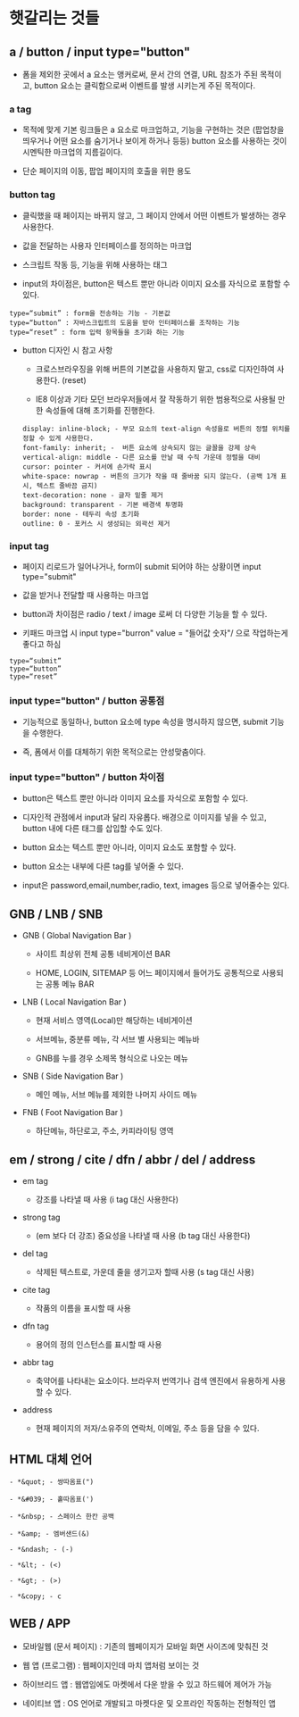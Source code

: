 # 햇갈리는 것들
        
## a / button / input type="button"

- 폼을 제외한 곳에서 a 요소는 앵커로써, 문서 간의 연결, URL 참조가 주된 목적이고, button 요소는 클릭함으로써 이벤트를 발생 시키는게 주된 목적이다.

### a tag

- 목적에 맞게 기본 링크들은 a 요소로 마크업하고, 기능을 구현하는 것은 (팝업창을 띄우거나 어떤 요소를 숨기거나 보이게 하거나 등등) button 요소를 사용하는 것이 시멘틱한 마크업의 지름길이다.

- 단순 페이지의 이동, 팝업 페이지의 호출을 위한 용도
  
### button tag
    
- 클릭했을 때 페이지는 바뀌지 않고, 그 페이지 안에서 어떤 이벤트가 발생하는 경우 사용한다.

- 값을 전달하는 사용자 인터페이스를 정의하는 마크업

- 스크립트 작동 등, 기능을 위해 사용하는 태그

- input의 차이점은, button은 텍스트 뿐만 아니라 이미지 요소를 자식으로 포함할 수 있다.

```
type=“submit” : form을 전송하는 기능 - 기본값 
type=“button” : 자바스크립트의 도움을 받아 인터페이스를 조작하는 기능 
type=“reset” : form 입력 항목들을 초기화 하는 기능
```

- button 디자인 시 참고 사항

  - 크로스브라우징을 위해 버튼의 기본값을 사용하지 말고, css로 디자인하여 사용한다. (reset)
  
  - IE8 이상과 기타 모던 브라우저들에서 잘 작동하기 위한 범용적으로 사용될 만한 속성들에 대해 초기화를 진행한다.

  ```
  display: inline-block; - 부모 요소의 text-align 속성을로 버튼의 정렬 위치를 정할 수 있게 사용한다.
  font-family: inherit; -  버튼 요소에 상속되지 않는 글꼴을 강제 상속
  vertical-align: middle - 다른 요소를 만날 때 수직 가운데 정렬을 대비
  cursor: pointer - 커서에 손가락 표시
  white-space: nowrap - 버튼의 크기가 작을 때 줄바꿈 되지 않는다. (공백 1개 표시, 텍스트 줄바끔 금지)
  text-decoration: none - 글자 밑줄 제거
  background: transparent - 기본 배경색 투명화
  border: none - 테두리 속성 초기화
  outline: 0 - 포커스 시 생성되는 외곽선 제거 
  ```
    
### input tag

- 페이지 리로드가 일어나거나, form이 submit 되어야 하는 상황이면 input type="submit"

- 값을 받거나 전달할 때 사용하는 마크업

- button과 차이점은 radio / text / image 로써 더 다양한 기능을 할 수 있다.

- 키패드 마크업 시 input type="burron" value = "들어값 숫자"/ 으로 작업하는게 좋다고 하심

```
type=“submit”
type=“button”
type=“reset”
```

### input type="button" / button 공통점

- 기능적으로 동일하나, button 요소에 type 속성을 명시하지 않으면, submit 기능을 수행한다. 

- 즉, 폼에서 이를 대체하기 위한 목적으로는 안성맞춤이다.

### input type="button" / button 차이점

- button은 텍스트 뿐만 아니라 이미지 요소를 자식으로 포함할 수 있다.

- 디자인적 관점에서 input과 달리 자유롭다. 배경으로 이미지를 넣을 수 있고, button 내에 다른 태그를 삽입할 수도 있다.

- button 요소는 텍스트 뿐만 아니라, 이미지 요소도 포함할 수 있다.

- button 요소는 내부에 다른 tag를 넣어줄 수 있다.

- input은 password,email,number,radio, text, images 등으로 넣어줄수는 있다.
    
## GNB / LNB / SNB 

- GNB ( Global Navigation Bar )

    - 사이트 최상위 전체 공통 네비게이션 BAR
    
    - HOME, LOGIN, SITEMAP 등 어느 페이지에서 들어가도 공통적으로 사용되는 공통 메뉴 BAR
    
- LNB ( Local Navigation Bar )

    - 현재 서비스 영역(Local)만 해당하는 네비게이션
    
    - 서브메뉴, 중분류 메뉴, 각 서브 별 사용되는 메뉴바

    - GNB를 누를 경우 소제목 형식으로 나오는 메뉴
    
- SNB ( Side Navigation Bar )

    - 메인 메뉴, 서브 메뉴를 제외한 나머지 사이드 메뉴
    
- FNB ( Foot Navigation Bar )
    
    - 하단메뉴, 하단로고, 주소, 카피라이팅 영역 
    
## em / strong / cite / dfn / abbr / del / address

- em tag

    - 강조를 나타낼 때 사용 (i tag 대신 사용한다)
    
- strong tag 
    
    - (em 보다 더 강조) 중요성을 나타낼 때 사용 (b tag 대신 사용한다)
    
- del tag

    - 삭제된 텍스트로, 가운데 줄을 생기고자 할때 사용 (s tag 대신 사용)
    
- cite tag

    - 작품의 이름을 표시할 때 사용
    
- dfn tag

    - 용어의 정의 인스턴스를 표시할 때 사용
    
- abbr tag

    - 축약어를 나타내는 요소이다. 브라우저 번역기나 검색 엔진에서 유용하게 사용할 수 있다.
    
- address

    - 현재 페이지의 저자/소유주의 연락처, 이메일, 주소 등을 담을 수 있다.


## HTML 대체 언어

```
- *&quot; - 쌍따옴표(")

- *&#039; - 홑따옴표(')

- *&nbsp; - 스페이스 한칸 공백

- *&amp; - 엠버샌드(&)

- *&ndash; - (-)

- *&lt; - (<)

- *&gt; - (>)

- *&copy; - c      
```

## WEB / APP

- 모바일웹 (문서 페이지) : 기존의 웹페이지가 모바일 화면 사이즈에 맞춰진 것
 
- 웹 앱 (프로그램) : 웹페이지인데 마치 앱처럼 보이는 것
 
- 하이브리드 앱 : 웹앱임에도 마켓에서 다운 받을 수 있고 하드웨어 제어가 가능 
 
- 네이티브 앱 : OS 언어로 개발되고 마켓다운 및 오프라인 작동하는 전형적인 앱
   

